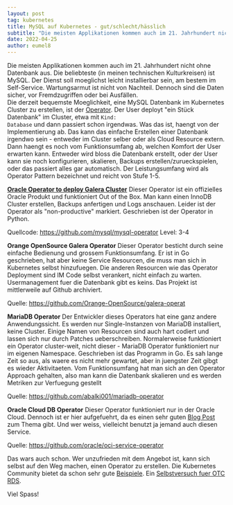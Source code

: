 ```yaml
---
layout: post
tag: kubernetes
title: MySQL auf Kubernetes - gut/schlecht/hässlich
subtitle: "Die meisten Applikationen kommen auch im 21. Jahrhundert nicht ohne Datenbank aus. Die beliebteste (in meinen technischen Kulturkreisen) ist MySQL. Der Dienst soll moeglichst leicht installierbar sein, am bestem im Self-Service. Wartungsarmut ist nicht&hellip;"
date: 2022-04-25
author: eumel8
---
```


Die meisten Applikationen kommen auch im 21. Jahrhundert nicht ohne Datenbank aus. Die beliebteste (in meinen technischen Kulturkreisen) ist MySQL. Der Dienst soll moeglichst leicht installierbar sein, am bestem im Self-Service. Wartungsarmut ist nicht von Nachteil. Dennoch sind die Daten sicher, vor Fremdzugriffen oder bei Ausfällen.
<br/>
Die derzeit bequemste Moeglichkeit, eine MySQL Datenbank im Kubernetes Cluster zu erstellen, ist der <a href="https://kubernetes.io/docs/concepts/extend-kubernetes/operator/">Operator</a>. Der User deployt "ein Stück Datenbank" im Cluster, etwa mit <code>Kind: Database</code> und dann passiert schon irgendwas. Was das ist, haengt von der Implementierung ab. Das kann das einfache Erstellen einer Datenbank irgendwo sein - entweder im Cluster selber oder als Cloud Resource extern. Dann haengt es noch vom Funktionsumfang ab, welchen Komfort der User erwarten kann. Entweder wird bloss die Datenbank erstellt, oder der User kann sie noch konfigurieren, skalieren, Backups erstellen/zurueckspielen, oder das passiert alles gar automatisch. Der Leistungsumfang wird als Operator Pattern bezeichnet und reicht von Stufe 1-5.

 
<strong><a href="https://dev.mysql.com/doc/mysql-operator/en">Oracle Operator to deploy Galera Cluster</a></strong>
Dieser Operator ist ein offizielles Oracle Produkt und funktioniert Out of the Box. Man kann einen InnoDB Cluster erstellen, Backups anfertigen und Logs anschauen. Leider ist der Operator als "non-productive" markiert. Geschrieben ist der Operator in Python.

Quellcode: https://github.com/mysql/mysql-operator
Level: 3-4

<strong>Orange OpenSource Galera Operator</strong>
Dieser Operator besticht durch seine einfache Bedienung und grossem Funktionsumfang. Er ist in Go geschrieben, hat aber keine Service Resourcen, die muss man sich in Kubernetes selbst hinzufuegen. Die anderen Resourcen wie das Operator Deployment sind IM Code selbst verankert, nicht einfach zu warten. Usermanagement fuer die Datenbank gibt es keins. Das Projekt ist mittlerweile auf Github archiviert.

Quelle: https://github.com/Orange-OpenSource/galera-operat
 
<strong>MariaDB Operator</strong>
Der Entwickler dieses Operators hat eine ganz andere Anwendungssicht. Es werden nur Single-Instanzen von MariaDB installiert, keine Cluster.
Einige Namen von Resourcen sind auch hart codiert und lassen sich nur durch Patches ueberschreiben. Normalerweise funktioniert ein Operator cluster-weit, nicht dieser - MariaDB Operator funktioniert nur im eigenen Namespace. Geschrieben ist das Programm in Go. Es sah lange Zeit so aus, als waere es nicht mehr gewartet, aber in juengster Zeit gibgt es wieder Aktivitaeten. Vom Funktionsumfang hat man sich an den Operator Approach gehalten, also man kann die Datenbank skalieren und es werden Metriken zur Verfuegung gestellt

Quelle: https://github.com/abalki001/mariadb-operator

<strong>Oracle Cloud DB Operator</strong>
Dieser Operator funktioniert nur in der Oracle Cloud. Dennoch ist er hier aufgefuehrt, da es einen sehr guten <a href="https://mysqlsg.blogspot.com/2021/09/create-manage-and-connect-to-mysql.html">Blog Post</a> zum Thema gibt. Und wer weiss, vielleicht benutzt ja jemand auch diesen Service.

Quelle: https://github.com/oracle/oci-service-operator

Das wars auch schon. Wer unzufrieden mit dem Angebot ist, kann sich selbst auf den Weg machen, einen Operator zu erstellen. Die Kubernetes Community bietet da schon sehr gute <a href="https://github.com/kubernetes/sample-controller">Beispiele</a>. Ein <a href="https://github.com/eumel8/otc-rds-operator">Selbstversuch fuer OTC RDS</a>.

Viel Spass!
